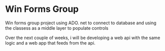 # Win Forms Group
 Win forms group project using ADO. net to connect to database
 and using the classess as a middle layer to populate controls


 Over the next couple of weeks, i will be developing a web api
 with the same logic and a web app that feeds from the api.
